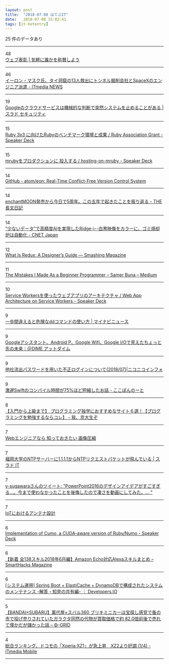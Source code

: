 ```yaml
---
layout: post
title:  "2018-07-08 はてぶIT"
date:   2018-07-08 15:02:41
tags: [it-hotentry]
---
```

25 件のデータあり

<hr><div class="row">
<div class="col-1"><span class="badge badge-pill badge-success h2">48</span></div>
<div class="col-11"><a href='https://hyou.show/' target='_blank'>ウェブ表彰 | 気軽に誰かを称賛しよう</a></div>
</div>
<hr>
<div class="row">
<div class="col-1"><span class="badge badge-pill badge-success h2">46</span></div>
<div class="col-11"><a href='http://www.itmedia.co.jp/news/articles/1807/08/news016.html' target='_blank'>イーロン・マスク氏、タイ洞窟の13人救出にトンネル掘削会社とSpaceXのエンジニア派遣 - ITmedia NEWS</a></div>
</div>
<hr>
<div class="row">
<div class="col-1"><span class="badge badge-pill badge-success h2">19</span></div>
<div class="col-11"><a href='https://security.srad.jp/story/18/07/07/0432251/' target='_blank'>Googleのクラウドサービスは機械的な判断で突然システムを止めることがある | スラド セキュリティ</a></div>
</div>
<hr>
<div class="row">
<div class="col-1"><span class="badge badge-pill badge-success h2">15</span></div>
<div class="col-11"><a href='https://speakerdeck.com/k0kubun/ruby-association-grant' target='_blank'>Ruby 3x3 に向けたRubyのベンチマーク環境と成果 / Ruby Association Grant - Speaker Deck</a></div>
</div>
<hr>
<div class="row">
<div class="col-1"><span class="badge badge-pill badge-success h2">15</span></div>
<div class="col-11"><a href='https://speakerdeck.com/udzura/hosting-on-mruby' target='_blank'>mrubyをプロダクションに 投入する / hosting-on-mruby - Speaker Deck</a></div>
</div>
<hr>
<div class="row">
<div class="col-1"><span class="badge badge-pill badge-success h2">14</span></div>
<div class="col-11"><a href='https://github.com/atom/eon' target='_blank'>GitHub - atom/eon: Real-Time Conflict-Free Version Control System</a></div>
</div>
<hr>
<div class="row">
<div class="col-1"><span class="badge badge-pill badge-success h2">14</span></div>
<div class="col-11"><a href='https://ift.tt/2KTlP0q' target='_blank'>enchantMOON発売から今日で5周年。この五年で起きたことを振り返る - THE長文日記</a></div>
</div>
<hr>
<div class="row">
<div class="col-1"><span class="badge badge-pill badge-success h2">14</span></div>
<div class="col-11"><a href='https://japan.cnet.com/article/35121159/' target='_blank'>“少ないデータ”で高精度AIを実現したRidge-i--白黒映像をカラーに、ゴミ焼却炉は自動化 - CNET Japan</a></div>
</div>
<hr>
<div class="row">
<div class="col-1"><span class="badge badge-pill badge-success h2">12</span></div>
<div class="col-11"><a href='https://www.smashingmagazine.com/2018/07/redux-designers-guide/' target='_blank'>What Is Redux: A Designer’s Guide — Smashing Magazine</a></div>
</div>
<hr>
<div class="row">
<div class="col-1"><span class="badge badge-pill badge-success h2">11</span></div>
<div class="col-11"><a href='https://medium.com/@samerbuna/ac8b3e54c312' target='_blank'>The Mistakes I Made As a Beginner Programmer – Samer Buna – Medium</a></div>
</div>
<hr>
<div class="row">
<div class="col-1"><span class="badge badge-pill badge-success h2">10</span></div>
<div class="col-11"><a href='https://speakerdeck.com/laiso/web-app-architecture-on-service-workers' target='_blank'>Service Workersを使ったウェブアプリのアーキテクチャ / Web App Architecture on Service Workers - Speaker Deck</a></div>
</div>
<hr>
<div class="row">
<div class="col-1"><span class="badge badge-pill badge-success h2">9</span></div>
<div class="col-11"><a href='https://news.mynavi.jp/article/20180706-659745/' target='_blank'>一歩間違えると危険なddコマンドの使い方 | マイナビニュース</a></div>
</div>
<hr>
<div class="row">
<div class="col-1"><span class="badge badge-pill badge-success h2">9</span></div>
<div class="col-11"><a href='https://dime.jp/genre/564884/' target='_blank'>Googleアシスタント、Android P、Google Wifi、Google I/Oで見えたちょっと先の未来｜＠DIME アットダイム</a></div>
</div>
<hr>
<div class="row">
<div class="col-1"><span class="badge badge-pill badge-success h2">9</span></div>
<div class="col-11"><a href='http://blog.nicovideo.jp/niconews/79797.html' target='_blank'>他社流出パスワードを用いた不正ログインについて(2018/07)|ニコニコインフォ</a></div>
</div>
<hr>
<div class="row">
<div class="col-1"><span class="badge badge-pill badge-success h2">9</span></div>
<div class="col-11"><a href='https://cocopon.me/blog/2015/03/swift-compilation-time/' target='_blank'>激遅Swiftのコンパイル時間が75%ほど短縮したお話 - ここぽんのーと</a></div>
</div>
<hr>
<div class="row">
<div class="col-1"><span class="badge badge-pill badge-success h2">8</span></div>
<div class="col-11"><a href='https://ift.tt/2ubM3UN' target='_blank'>【入門から上級まで】 プログラミング独学におすすめなサイト６選！【プログラミングを勉強するならコレ】 - 我、京大生ぞ</a></div>
</div>
<hr>
<div class="row">
<div class="col-1"><span class="badge badge-pill badge-success h2">7</span></div>
<div class="col-11"><a href='https://slides.com/takanorip/image-optim' target='_blank'>Webエンジニアなら 知っておきたい 画像圧縮</a></div>
</div>
<hr>
<div class="row">
<div class="col-1"><span class="badge badge-pill badge-success h2">7</span></div>
<div class="col-11"><a href='https://it.srad.jp/story/18/07/06/0639213/' target='_blank'>福岡大学のNTPサーバーに1.1.1.1からNTPリクエストパケットが飛んでいる | スラド IT</a></div>
</div>
<hr>
<div class="row">
<div class="col-1"><span class="badge badge-pill badge-success h2">7</span></div>
<div class="col-11"><a href='http://twitter.com/gondawara/status/973368733942140928' target='_blank'>y-sugawaraさんのツイート: "PowerPoint2016のデザインアイデアがすごすぎる…。今まで使わなかったことを後悔したので凄さを動画にしてみた。… "</a></div>
</div>
<hr>
<div class="row">
<div class="col-1"><span class="badge badge-pill badge-success h2">7</span></div>
<div class="col-11"><a href='https://qiita.com/ghibi/items/e348cfe556e140cb39be' target='_blank'>IoTにおけるアンテナ設計</a></div>
</div>
<hr>
<div class="row">
<div class="col-1"><span class="badge badge-pill badge-success h2">6</span></div>
<div class="col-11"><a href='https://speakerdeck.com/sonots/numo' target='_blank'>Implementation of Cumo, a CUDA-aware version of Ruby/Numo - Speaker Deck</a></div>
</div>
<hr>
<div class="row">
<div class="col-1"><span class="badge badge-pill badge-success h2">6</span></div>
<div class="col-11"><a href='https://smarthacks.jp/mag/37287' target='_blank'>【新着 全138スキル2018年6月編】Amazon Echo対応Alexaスキルまとめ – SmartHacks Magazine</a></div>
</div>
<hr>
<div class="row">
<div class="col-1"><span class="badge badge-pill badge-success h2">6</span></div>
<div class="col-11"><a href='https://dev.classmethod.jp/cloud/springboot-microservice-maintenance-abortion-2/' target='_blank'>[システム運用] Spring Boot + ElastiCache + DynamoDBで構成されたシステムのメンテナンス -解答・知見の共有編- ｜ Developers.IO</a></div>
</div>
<hr>
<div class="row">
<div class="col-1"><span class="badge badge-pill badge-success h2">5</span></div>
<div class="col-11"><a href='http://phi-grid.com/bandaiya-subaru-360-tinplate-minicar-24667.html' target='_blank'>【BANDAI×SUBARU】萬代屋×スバル360 ブリキミニカーは宝探し感覚で蚤の市で投げ売りされていたガラクタ同然の代物が買取価格で約 82.0倍前後で売れて僅かだが儲かった話 – Φ-GRID</a></div>
</div>
<hr>
<div class="row">
<div class="col-1"><span class="badge badge-pill badge-success h2">4</span></div>
<div class="col-11"><a href='http://www.itmedia.co.jp/mobile/articles/1807/07/news021.html' target='_blank'>総合ランキング、ドコモの「Xperia XZ1」が急上昇　XZ2より好調 (1/4) - ITmedia Mobile</a></div>
</div>
<hr>
